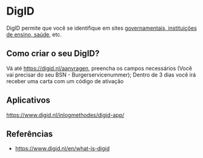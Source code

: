 # DigID


DigID permite que você se identifique em sites [governamentais, instituições de ensino, saúde](https://www.digid.nl/en/wat-is-digid/wie-doen-mee), etc. 


## Como criar o seu DigID? 

Vá até https://digid.nl/aanvragen, preencha os campos necessários (Você vai precisar do seu BSN - Burgerservicenummer); Dentro de 3 dias você irá receber uma carta com um código de ativação

## Aplicativos

https://www.digid.nl/inlogmethodes/digid-app/


## Referências

- https://www.digid.nl/en/what-is-digid
